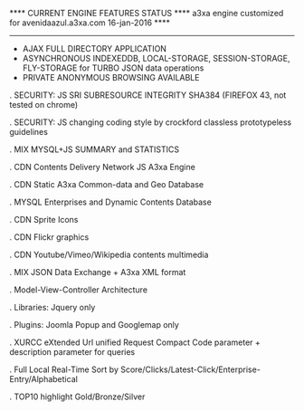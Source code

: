 **** CURRENT ENGINE FEATURES STATUS ****
a3xa engine customized for avenidaazul.a3xa.com 
16-jan-2016 **** 
______________________________________________

* AJAX FULL DIRECTORY APPLICATION
* ASYNCHRONOUS INDEXEDDB, LOCAL-STORAGE, SESSION-STORAGE, FLY-STORAGE  for TURBO JSON data operations
* PRIVATE ANONYMOUS BROWSING AVAILABLE 

. SECURITY: JS SRI SUBRESOURCE INTEGRITY  SHA384 (FIREFOX 43, not tested on chrome)

. SECURITY: JS changing coding style by crockford classless prototypeless guidelines

. MIX MYSQL+JS SUMMARY and STATISTICS

. CDN Contents Delivery Network JS A3xa Engine

. CDN Static A3xa Common-data and Geo Database

. MYSQL Enterprises and Dynamic Contents Database

. CDN Sprite Icons

. CDN Flickr graphics

. CDN Youtube/Vimeo/Wikipedia contents multimedia

. MIX JSON Data Exchange + A3xa XML format

. Model-View-Controller Architecture

. Libraries: Jquery only

. Plugins: Joomla Popup and Googlemap only

. XURCC eXtended Url unified Request Compact Code parameter + description parameter for queries

. Full Local Real-Time Sort by Score/Clicks/Latest-Click/Enterprise-Entry/Alphabetical

. TOP10 highlight Gold/Bronze/Silver



